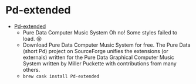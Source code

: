 # Pd-extended
- [Pd-extended](https://sourceforge.net/projects/pure-data/)
  -  Pure Data Computer Music System Oh no! Some styles failed to load. 😵
  - Download Pure Data Computer Music System for free.  The Pure Data (short Pd) project on SourceForge unifies the extensions (or externals) written for the Pure Data Graphical Computer Music System written by Miller Puckette with contributions from many others.
  - `brew cask install Pd-extended`
